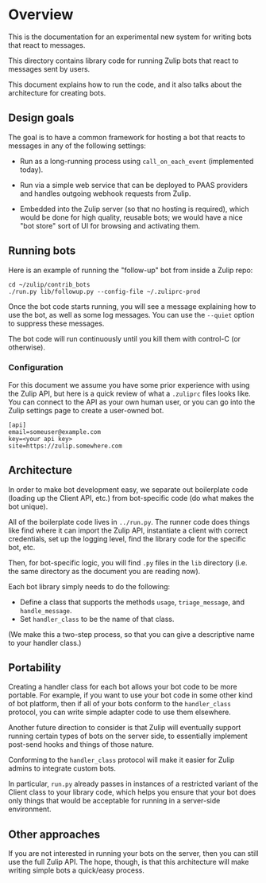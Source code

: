 # Overview

This is the documentation for an experimental new system for writing
bots that react to messages.

This directory contains library code for running Zulip
bots that react to messages sent by users.

This document explains how to run the code, and it also
talks about the architecture for creating bots.

## Design goals

The goal is to have a common framework for hosting a bot that reacts
to messages in any of the following settings:

* Run as a long-running process using `call_on_each_event`
  (implemented today).

* Run via a simple web service that can be deployed to PAAS providers
  and handles outgoing webhook requests from Zulip.

* Embedded into the Zulip server (so that no hosting is required),
  which would be done for high quality, reusable bots; we would have a
  nice "bot store" sort of UI for browsing and activating them.

## Running bots

Here is an example of running the "follow-up" bot from
inside a Zulip repo:

    cd ~/zulip/contrib_bots
    ./run.py lib/followup.py --config-file ~/.zuliprc-prod

Once the bot code starts running, you will see a
message explaining how to use the bot, as well as
some log messages.  You can use the `--quiet` option
to suppress these messages.

The bot code will run continuously until you kill them with
control-C (or otherwise).

### Configuration

For this document we assume you have some prior experience
with using the Zulip API, but here is a quick review of
what a `.zuliprc` files looks like.  You can connect to the
API as your own human user, or you can go into the Zulip settings
page to create a user-owned bot.

    [api]
    email=someuser@example.com
    key=<your api key>
    site=https://zulip.somewhere.com

## Architecture

In order to make bot development easy, we separate
out boilerplate code (loading up the Client API, etc.)
from bot-specific code (do what makes the bot unique).

All of the boilerplate code lives in `../run.py`.  The
runner code does things like find where it can import
the Zulip API, instantiate a client with correct
credentials, set up the logging level, find the
library code for the specific bot, etc.

Then, for bot-specific logic, you will find `.py` files
in the `lib` directory (i.e. the same directory as the
document you are reading now).

Each bot library simply needs to do the following:

- Define a class that supports the methods `usage`,
`triage_message`, and `handle_message`.
- Set `handler_class` to be the name of that class.

(We make this a two-step process, so that you can give
a descriptive name to your handler class.)

## Portability

Creating a handler class for each bot allows your bot
code to be more portable.  For example, if you want to
use your bot code in some other kind of bot platform, then
if all of your bots conform to the `handler_class` protocol,
you can write simple adapter code to use them elsewhere.

Another future direction to consider is that Zulip will
eventually support running certain types of bots on
the server side, to essentially implement post-send
hooks and things of those nature.

Conforming to the `handler_class` protocol will make
it easier for Zulip admins to integrate custom bots.

In particular, `run.py` already passes in instances
of a restricted variant of the Client class to your
library code, which helps you ensure that your bot
does only things that would be acceptable for running
in a server-side environment.

## Other approaches

If you are not interested in running your bots on the
server, then you can still use the full Zulip API.  The
hope, though, is that this architecture will make
writing simple bots a quick/easy process.

